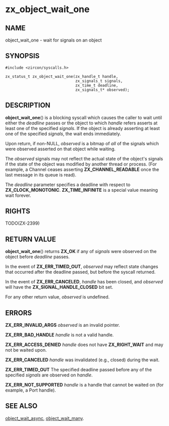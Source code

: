 # zx_object_wait_one

## NAME

object_wait_one - wait for signals on an object

## SYNOPSIS

```
#include <zircon/syscalls.h>

zx_status_t zx_object_wait_one(zx_handle_t handle,
                               zx_signals_t signals,
                               zx_time_t deadline,
                               zx_signals_t* observed);
```

## DESCRIPTION

**object_wait_one**() is a blocking syscall which causes the caller to
wait until either the *deadline* passes or the object to which *handle* refers
asserts at least one of the specified *signals*. If the object is already
asserting at least one of the specified *signals*, the wait ends immediately.

Upon return, if non-NULL, *observed* is a bitmap of *all* of the
signals which were observed asserted on that object while waiting.

The *observed* signals may not reflect the actual state of the object's
signals if the state of the object was modified by another thread or
process.  (For example, a Channel ceases asserting **ZX_CHANNEL_READABLE**
once the last message in its queue is read).

The *deadline* parameter specifies a deadline with respect to
**ZX_CLOCK_MONOTONIC**.  **ZX_TIME_INFINITE** is a special value meaning wait
forever.

## RIGHTS

TODO(ZX-2399)

## RETURN VALUE

**object_wait_one**() returns **ZX_OK** if any of *signals* were observed
on the object before *deadline* passes.

In the event of **ZX_ERR_TIMED_OUT**, *observed* may reflect state changes
that occurred after the deadline passed, but before the syscall returned.

In the event of **ZX_ERR_CANCELED**, *handle* has been closed,
and *observed* will have the **ZX_SIGNAL_HANDLE_CLOSED** bit set.

For any other return value, *observed* is undefined.

## ERRORS

**ZX_ERR_INVALID_ARGS**  *observed* is an invalid pointer.

**ZX_ERR_BAD_HANDLE**  *handle* is not a valid handle.

**ZX_ERR_ACCESS_DENIED**  *handle* does not have **ZX_RIGHT_WAIT** and may
not be waited upon.

**ZX_ERR_CANCELED**  *handle* was invalidated (e.g., closed) during the wait.

**ZX_ERR_TIMED_OUT**  The specified deadline passed before any of the specified
*signals* are observed on *handle*.

**ZX_ERR_NOT_SUPPORTED**  *handle* is a handle that cannot be waited on
(for example, a Port handle).

## SEE ALSO

[object_wait_async](object_wait_async.md),
[object_wait_many](object_wait_many.md).
